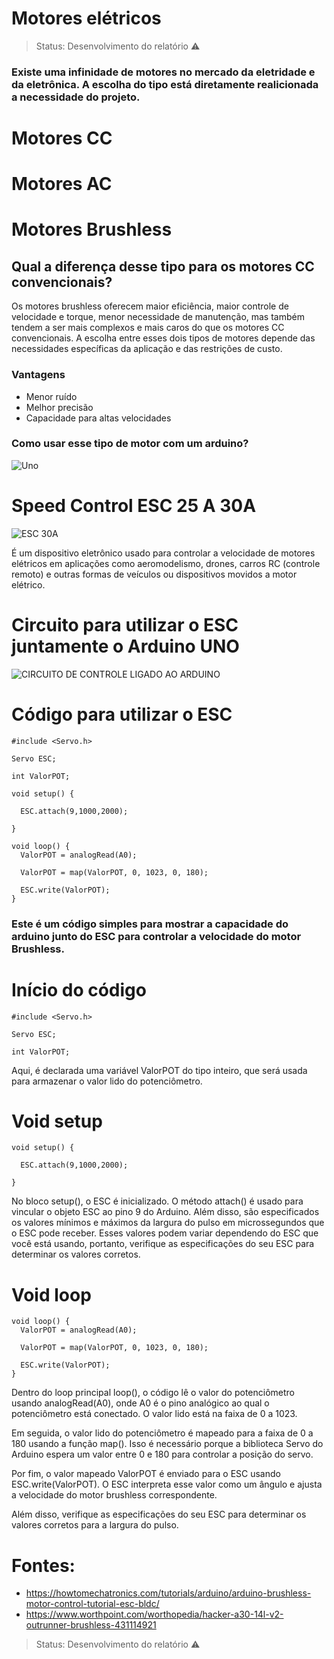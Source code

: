 # Motores elétricos
> Status: Desenvolvimento do relatório ⚠️
### Existe uma infinidade de motores no mercado da eletridade e da eletrônica. A escolha do tipo está diretamente realicionada a necessidade do projeto.

# Motores CC

# Motores AC

# Motores Brushless

## Qual a diferença desse tipo para os motores CC convencionais?

Os motores brushless oferecem maior eficiência, maior controle de velocidade e torque, menor necessidade de manutenção, mas também tendem a ser mais complexos e mais caros do que os motores CC convencionais. A escolha entre esses dois tipos de motores depende das necessidades específicas da aplicação e das restrições de custo.

### Vantagens

+ Menor ruído
+ Melhor precisão
+ Capacidade para altas velocidades

### Como usar esse tipo de motor com um arduino?

![Uno](https://github.com/Gustavo-Guilherme-Wanderley/MotorBrushless/assets/77367556/8c2e90bb-4a35-4c05-84dd-093604007c7f)

# Speed Control ESC 25 A 30A

![ESC 30A](https://github.com/Gustavo-Guilherme-Wanderley/MotorBrushless/assets/132305741/19542791-15f0-4bb4-b663-839dae5f46e4)

É um dispositivo eletrônico usado para controlar a velocidade de motores elétricos em aplicações como aeromodelismo, drones, carros RC (controle remoto) e outras formas de veículos ou dispositivos movidos a motor elétrico.
# Circuito para utilizar o ESC juntamente o Arduino UNO

![CIRCUITO DE CONTROLE LIGADO AO ARDUINO](https://github.com/Gustavo-Guilherme-Wanderley/MotorBrushless/assets/77367556/5420ebb6-33d1-47bb-8801-72ef21db6bd9)

# Código para utilizar o ESC 

```
#include <Servo.h>

Servo ESC;     

int ValorPOT;  

void setup() {

  ESC.attach(9,1000,2000); 
  
}

void loop() {
  ValorPOT = analogRead(A0);   
  
  ValorPOT = map(ValorPOT, 0, 1023, 0, 180);  
   
  ESC.write(ValorPOT);
}
```
### Este é um código simples para mostrar a capacidade do arduino junto do ESC para controlar a velocidade do motor Brushless.
# Início do código
```
#include <Servo.h>

Servo ESC;     

int ValorPOT; 
```
Aqui, é declarada uma variável ValorPOT do tipo inteiro, que será usada para armazenar o valor lido do potenciômetro.

# Void setup
```
void setup() {

  ESC.attach(9,1000,2000); 
  
}
```
No bloco setup(), o ESC é inicializado. O método attach() é usado para vincular o objeto ESC ao pino 9 do Arduino. Além disso, são especificados os valores mínimos e máximos da largura do pulso em microssegundos que o ESC pode receber. Esses valores podem variar dependendo do ESC que você está usando, portanto, verifique as especificações do seu ESC para determinar os valores corretos.
# Void loop

```
void loop() {
  ValorPOT = analogRead(A0);   
  
  ValorPOT = map(ValorPOT, 0, 1023, 0, 180);  
   
  ESC.write(ValorPOT);
}
```

Dentro do loop principal loop(), o código lê o valor do potenciômetro usando analogRead(A0), onde A0 é o pino analógico ao qual o potenciômetro está conectado. O valor lido está na faixa de 0 a 1023.

Em seguida, o valor lido do potenciômetro é mapeado para a faixa de 0 a 180 usando a função map(). Isso é necessário porque a biblioteca Servo do Arduino espera um valor entre 0 e 180 para controlar a posição do servo.

Por fim, o valor mapeado ValorPOT é enviado para o ESC usando ESC.write(ValorPOT). O ESC interpreta esse valor como um ângulo e ajusta a velocidade do motor brushless correspondente.

Além disso, verifique as especificações do seu ESC para determinar os valores corretos para a largura do pulso.

# Fontes: 
+ https://howtomechatronics.com/tutorials/arduino/arduino-brushless-motor-control-tutorial-esc-bldc/
+ https://www.worthpoint.com/worthopedia/hacker-a30-14l-v2-outrunner-brushless-431114921
> Status: Desenvolvimento do relatório ⚠️

